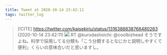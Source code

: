 ```yaml
---
title: Tweet at 2020-10-14 23:42:11
tags: twitter_log
---
```


> [!CITE] https://twitter.com/kaisekiriu/status/1316388838768480263 (2020-10-14 23:42:11)
> ![](https://twitter.com/kaisekiriu/status/1316388838768480263)
> RT @kurodashoichi: @coolbizhead そうですよね。科学で採用してる分類も「こう分類するとなにかと説明しやすくて便利」くらいの意味合いだと思いますし。
